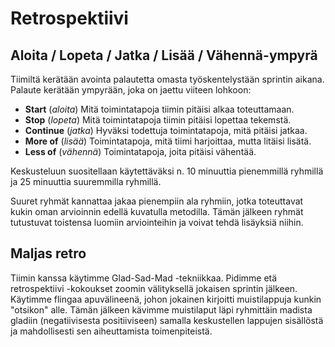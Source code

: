 # Retrospektiivi
## Aloita / Lopeta / Jatka / Lisää / Vähennä-ympyrä

Tiimiltä kerätään avointa palautetta omasta työskentelystään sprintin aikana. Palaute kerätään ympyrään, joka on jaettu viiteen lohkoon:
 - **Start** (*aloita*) Mitä toimintatapoja tiimin pitäisi alkaa toteuttamaan.
 - **Stop** (*lopeta*) Mitä toimintatapoja tiimin pitäisi lopettaa tekemstä.
 - **Continue** (*jatka*) Hyväksi todettuja toimintatapoja, mitä pitäisi jatkaa.
 - **More of** (*lisää*) Toimintatapoja, mitä tiimi harjoittaa, mutta litäisi lisätä.
 - **Less of** (*vähennä*) Toimintatapoja, joita pitäisi vähentää. 
 
Keskusteluun suositellaan käytettäväksi n. 10 minuuttia pienemmillä ryhmillä ja 25 minuuttia suuremmilla ryhmillä. 

Suuret ryhmät kannattaa jakaa pienempiin ala ryhmiin, jotka toteuttavat kukin oman arvioinnin edellä kuvatulla metodilla. Tämän jälkeen ryhmät tutustuvat toistensa luomiin arviointeihin ja voivat tehdä lisäyksiä niihin.

## Maljas retro
Tiimin kanssa käytimme Glad-Sad-Mad -tekniikkaa. Pidimme etä retrospektiivi -kokoukset zoomin välityksellä jokaisen sprintin jälkeen. Käytimme flingaa apuvälineenä, johon jokainen kirjoitti muistilappuja kunkin "otsikon" alle. Tämän jälkeen kävimme muistilaput läpi ryhmittäin madista gladiin (negatiivisesta positiiviseen) samalla keskustellen lappujen sisällöstä ja mahdollisesti sen aiheuttamista toimenpiteistä. 

